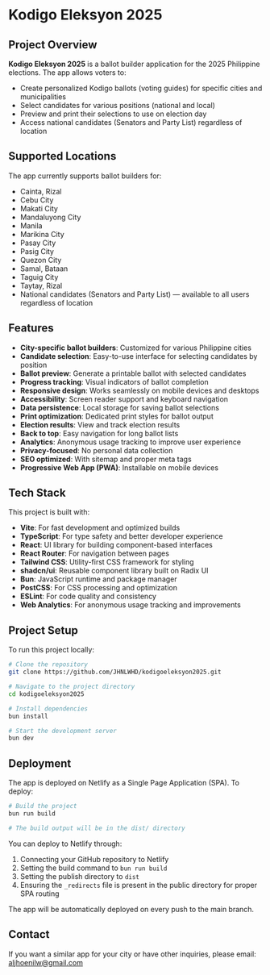 # Kodigo Eleksyon 2025

## Project Overview

**Kodigo Eleksyon 2025** is a ballot builder application for the 2025 Philippine elections. The app allows voters to:

- Create personalized Kodigo ballots (voting guides) for specific cities and municipalities
- Select candidates for various positions (national and local)
- Preview and print their selections to use on election day
- Access national candidates (Senators and Party List) regardless of location

## Supported Locations

The app currently supports ballot builders for:

- Cainta, Rizal
- Cebu City
- Makati City
- Mandaluyong City
- Manila
- Marikina City
- Pasay City
- Pasig City
- Quezon City
- Samal, Bataan
- Taguig City
- Taytay, Rizal
- National candidates (Senators and Party List) — available to all users regardless of location

## Features

- **City-specific ballot builders**: Customized for various Philippine cities
- **Candidate selection**: Easy-to-use interface for selecting candidates by position
- **Ballot preview**: Generate a printable ballot with selected candidates
- **Progress tracking**: Visual indicators of ballot completion
- **Responsive design**: Works seamlessly on mobile devices and desktops
- **Accessibility**: Screen reader support and keyboard navigation
- **Data persistence**: Local storage for saving ballot selections
- **Print optimization**: Dedicated print styles for ballot output
- **Election results**: View and track election results
- **Back to top**: Easy navigation for long ballot lists
- **Analytics**: Anonymous usage tracking to improve user experience
- **Privacy-focused**: No personal data collection
- **SEO optimized**: With sitemap and proper meta tags
- **Progressive Web App (PWA)**: Installable on mobile devices

## Tech Stack

This project is built with:

- **Vite**: For fast development and optimized builds
- **TypeScript**: For type safety and better developer experience
- **React**: UI library for building component-based interfaces
- **React Router**: For navigation between pages
- **Tailwind CSS**: Utility-first CSS framework for styling
- **shadcn/ui**: Reusable component library built on Radix UI
- **Bun**: JavaScript runtime and package manager
- **PostCSS**: For CSS processing and optimization
- **ESLint**: For code quality and consistency
- **Web Analytics**: For anonymous usage tracking and improvements

## Project Setup

To run this project locally:

```sh
# Clone the repository
git clone https://github.com/JHNLWHD/kodigoeleksyon2025.git

# Navigate to the project directory
cd kodigoeleksyon2025

# Install dependencies
bun install

# Start the development server
bun dev
```

## Deployment

The app is deployed on Netlify as a Single Page Application (SPA). To deploy:

```sh
# Build the project
bun run build

# The build output will be in the dist/ directory
```

You can deploy to Netlify through:
1. Connecting your GitHub repository to Netlify
2. Setting the build command to `bun run build`
3. Setting the publish directory to `dist`
4. Ensuring the `_redirects` file is present in the public directory for proper SPA routing

The app will be automatically deployed on every push to the main branch.

## Contact

If you want a similar app for your city or have other inquiries, please email:
[aljhoenilw@gmail.com](mailto:aljhoenilw+kodigoeleksyon2025@gmail.com)

